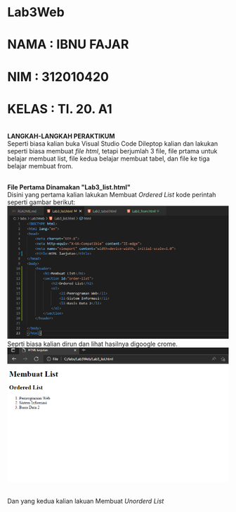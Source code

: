 # Lab3Web

# NAMA  : IBNU FAJAR
# NIM   : 312010420
# KELAS : TI. 20. A1

<br>**LANGKAH-LANGKAH PERAKTIKUM**
<br>Seperti biasa kalian buka Visual Studio Code Dileptop kalian dan lakukan seperti biasa membuat *file html*, tetapi berjumlah 3 file, file prtama untuk belajar membuat list, file kedua belajar membuat tabel, dan file ke tiga belajar membuat from.

<br>**File Pertama Dinamakan "Lab3_list.html"**
<br>Disini yang pertama kalian lakukan Membuat *Ordered List* kode perintah seperti gambar berikut:
<br>![p](gambar/gblist1.png)
<br>Seprti biasa kalian dirun dan lihat hasilnya digoogle crome.
<br>![p](gambar/gblist2.png)

<br>Dan yang kedua kalian lakuan Membuat *Unorderd List*